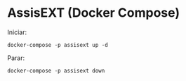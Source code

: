 # AssisEXT (Docker Compose)

Iniciar:

```
docker-compose -p assisext up -d
```

Parar:

```
docker-compose -p assisext down
```
